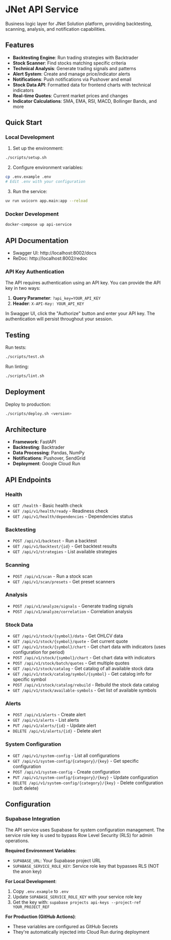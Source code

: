 # JNet API Service

Business logic layer for JNet Solution platform, providing backtesting, scanning, analysis, and notification capabilities.

## Features

- **Backtesting Engine**: Run trading strategies with Backtrader
- **Stock Scanner**: Find stocks matching specific criteria
- **Technical Analysis**: Generate trading signals and patterns
- **Alert System**: Create and manage price/indicator alerts
- **Notifications**: Push notifications via Pushover and email
- **Stock Data API**: Formatted data for frontend charts with technical indicators
- **Real-time Quotes**: Current market prices and changes
- **Indicator Calculations**: SMA, EMA, RSI, MACD, Bollinger Bands, and more

## Quick Start

### Local Development

1. Set up the environment:
```bash
./scripts/setup.sh
```

2. Configure environment variables:
```bash
cp .env.example .env
# Edit .env with your configuration
```

3. Run the service:
```bash
uv run uvicorn app.main:app --reload
```

### Docker Development

```bash
docker-compose up api-service
```

## API Documentation

- Swagger UI: http://localhost:8002/docs
- ReDoc: http://localhost:8002/redoc

### API Key Authentication

The API requires authentication using an API key. You can provide the API key in two ways:

1. **Query Parameter**: `?api_key=YOUR_API_KEY`
2. **Header**: `X-API-Key: YOUR_API_KEY`

In Swagger UI, click the "Authorize" button and enter your API key. The authentication will persist throughout your session.

## Testing

Run tests:
```bash
./scripts/test.sh
```

Run linting:
```bash
./scripts/lint.sh
```

## Deployment

Deploy to production:
```bash
./scripts/deploy.sh <version>
```

## Architecture

- **Framework**: FastAPI
- **Backtesting**: Backtrader
- **Data Processing**: Pandas, NumPy
- **Notifications**: Pushover, SendGrid
- **Deployment**: Google Cloud Run

## API Endpoints

### Health
- `GET /health` - Basic health check
- `GET /api/v1/health/ready` - Readiness check
- `GET /api/v1/health/dependencies` - Dependencies status

### Backtesting
- `POST /api/v1/backtest` - Run a backtest
- `GET /api/v1/backtest/{id}` - Get backtest results
- `GET /api/v1/strategies` - List available strategies

### Scanning
- `POST /api/v1/scan` - Run a stock scan
- `GET /api/v1/scan/presets` - Get preset scanners

### Analysis
- `POST /api/v1/analyze/signals` - Generate trading signals
- `POST /api/v1/analyze/correlation` - Correlation analysis

### Stock Data
- `GET /api/v1/stock/{symbol}/data` - Get OHLCV data
- `GET /api/v1/stock/{symbol}/quote` - Get current quote
- `GET /api/v1/stock/{symbol}/chart` - Get chart data with indicators (uses configuration for period)
- `POST /api/v1/stock/{symbol}/chart` - Get chart data with indicators
- `POST /api/v1/stock/batch/quotes` - Get multiple quotes
- `GET /api/v1/stock/catalog` - Get catalog of all available stock data
- `GET /api/v1/stock/catalog/symbol/{symbol}` - Get catalog info for specific symbol
- `POST /api/v1/stock/catalog/rebuild` - Rebuild the stock data catalog
- `GET /api/v1/stock/available-symbols` - Get list of available symbols

### Alerts
- `POST /api/v1/alerts` - Create alert
- `GET /api/v1/alerts` - List alerts
- `PUT /api/v1/alerts/{id}` - Update alert
- `DELETE /api/v1/alerts/{id}` - Delete alert

### System Configuration
- `GET /api/v1/system-config` - List all configurations
- `GET /api/v1/system-config/{category}/{key}` - Get specific configuration
- `POST /api/v1/system-config` - Create configuration
- `PUT /api/v1/system-config/{category}/{key}` - Update configuration
- `DELETE /api/v1/system-config/{category}/{key}` - Delete configuration (soft delete)

## Configuration

### Supabase Integration

The API service uses Supabase for system configuration management. The service role key is used to bypass Row Level Security (RLS) for admin operations.

**Required Environment Variables**:
- `SUPABASE_URL`: Your Supabase project URL
- `SUPABASE_SERVICE_ROLE_KEY`: Service role key that bypasses RLS (NOT the anon key)

**For Local Development**:
1. Copy `.env.example` to `.env`
2. Update `SUPABASE_SERVICE_ROLE_KEY` with your service role key
3. Get the key with: `supabase projects api-keys --project-ref YOUR_PROJECT_REF`

**For Production (GitHub Actions)**:
- These variables are configured as GitHub Secrets
- They're automatically injected into Cloud Run during deployment